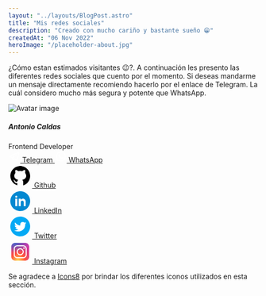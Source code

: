 ```yaml
---
layout: "../layouts/BlogPost.astro"
title: "Mis redes sociales"
description: "Creado con mucho cariño y bastante sueño 😁"
createdAt: "06 Nov 2022"
heroImage: "/placeholder-about.jpg"
---
```


¿Cómo estan estimados visitantes 😉?. A continuación les presento las diferentes redes sociales que cuento por el momento. Si deseas mandarme un mensaje directamente recomiendo hacerlo por el enlace de Telegram. La cuál considero mucho más segura y potente que WhatsApp.

<div className='px-8 mx-auto max-w-3xl'>
    <div class="w-96 mx-auto p-4 bg-white border rounded-lg shadow-md sm:p-6 dark:bg-gray-800 dark:border-gray-700">
        <div class="flex flex-col items-center pb-10">
            <img class="w-24 h-24 mb-3 rounded-full shadow-lg" src="https://avatars.githubusercontent.com/u/48967032?v=4" alt="Avatar image"/>
            <h5 class="mb-1 text-xl font-medium text-gray-900 dark:text-white">
                Antonio Caldas
            </h5>
            <span class="text-sm text-gray-500 dark:text-gray-400">
                Frontend Developer
            </span>
                <div class="flex mt-4 space-x-3 md:mt-6">
                    <a href="https://t.me/tanon10" target='_blank' class="inline-flex items-center px-4 py-2 text-sm font-medium text-center text-white bg-blue-700 rounded-lg hover:bg-blue-800 focus:ring-4 focus:outline-none focus:ring-blue-300 dark:bg-blue-600 dark:hover:bg-blue-700 dark:focus:ring-blue-800">
                    <svg fill="#fff" xmlns="http://www.w3.org/2000/svg"  viewBox="0 0 24 24" width="24px" height="24px">    <path d="M 20.572266 3.0117188 C 20.239891 2.9764687 19.878625 3.028375 19.515625 3.171875 C 19.065625 3.348875 12.014406 6.3150313 5.4414062 9.0820312 L 3.2695312 9.9960938 C 2.4285313 10.337094 2.0039062 10.891672 2.0039062 11.638672 C 2.0039062 12.161672 2.22525 12.871063 3.28125 13.289062 L 6.9472656 14.757812 C 7.2642656 15.708813 8.0005469 17.916906 8.1855469 18.503906 C 8.2955469 18.851906 8.5733906 19.728594 9.2753906 19.933594 C 9.4193906 19.982594 9.5696563 20.007813 9.7226562 20.007812 C 10.165656 20.007812 10.484625 19.801641 10.640625 19.681641 L 12.970703 17.710938 L 15.800781 20.328125 C 15.909781 20.439125 16.486719 21 17.261719 21 C 18.228719 21 18.962234 20.195016 19.115234 19.416016 C 19.198234 18.989016 21.927734 5.2870625 21.927734 5.2890625 C 22.172734 4.1900625 21.732219 3.6199531 21.449219 3.3769531 C 21.206719 3.1694531 20.904641 3.0469688 20.572266 3.0117188 z M 19.910156 5.171875 C 19.533156 7.061875 17.478016 17.378234 17.166016 18.865234 L 13.029297 15.039062 L 10.222656 17.416016 L 11 14.375 C 11 14.375 16.362547 8.9468594 16.685547 8.6308594 C 16.945547 8.3778594 17 8.2891719 17 8.2011719 C 17 8.0841719 16.939781 8 16.800781 8 C 16.675781 8 16.506016 8.1197812 16.416016 8.1757812 C 15.272669 8.8885973 10.404094 11.662239 8.0078125 13.025391 L 4.53125 11.636719 L 6.21875 10.927734 C 10.51775 9.1177344 18.174156 5.893875 19.910156 5.171875 z"/></svg>
                        Telegram
                    </a>   
                     <a href="https://wa.me/51921870887" target='_blank' className="inline-flex items-center px-4 py-2 mx-4 text-sm font-medium text-center bg-gray-700 text-gray-300 border-gray-300 rounded-lg hover:bg-orange-200 hover:text-gray-900 focus:ring-4 focus:outline-none focus:ring-gray-800 dark:bg-orange-200 dark:text-gray-800 dark:border-gray-600 dark:hover:bg-gray-700 dark:hover:text-gray-300 dark:hover:border-gray-700 dark:focus:ring-gray-700">
                    <svg fill="#fff" xmlns="http://www.w3.org/2000/svg"  viewBox="0 0 24 24" width="24px" height="24px"><path d="M 12 2 C 6.5 2 2 6.5 2 12 C 2 13.8 2.5007813 15.5 3.3007812 17 L 2 22 L 7.1992188 20.800781 C 8.6992188 21.600781 10.3 22 12 22 C 17.5 22 22 17.5 22 12 C 22 9.3 20.999609 6.8003906 19.099609 4.9003906 C 17.199609 3.0003906 14.7 2 12 2 z M 12 4 C 14.1 4 16.099219 4.8007813 17.699219 6.3007812 C 19.199219 7.9007813 20 9.9 20 12 C 20 16.4 16.4 20 12 20 C 10.7 20 9.2992188 19.7 8.1992188 19 L 7.5 18.599609 L 6.8007812 18.800781 L 4.8007812 19.300781 L 5.3007812 17.5 L 5.5 16.699219 L 5.0996094 16 C 4.3996094 14.8 4 13.4 4 12 C 4 7.6 7.6 4 12 4 z M 8.5 7.4003906 C 8.3 7.4003906 8.0007812 7.3992188 7.8007812 7.6992188 C 7.5007813 7.9992188 6.9003906 8.6007813 6.9003906 9.8007812 C 6.9003906 11.000781 7.8003906 12.200391 7.9003906 12.400391 C 8.1003906 12.600391 9.6992188 15.199219 12.199219 16.199219 C 14.299219 16.999219 14.699219 16.800781 15.199219 16.800781 C 15.699219 16.700781 16.700391 16.199609 16.900391 15.599609 C 17.100391 14.999609 17.099219 14.499219 17.199219 14.199219 C 17.099219 14.099219 16.999219 14.000391 16.699219 13.900391 C 16.499219 13.800391 15.3 13.199609 15 13.099609 C 14.7 12.999609 14.600391 12.899219 14.400391 13.199219 C 14.200391 13.499219 13.699609 13.999219 13.599609 14.199219 C 13.499609 14.399219 13.399609 14.400781 13.099609 14.300781 C 12.899609 14.200781 12.099609 13.999609 11.099609 13.099609 C 10.299609 12.499609 9.7992187 11.700391 9.6992188 11.400391 C 9.4992187 11.200391 9.7007813 11.000391 9.8007812 10.900391 L 10.199219 10.5 C 10.299219 10.4 10.300391 10.199609 10.400391 10.099609 C 10.500391 9.9996094 10.500391 9.8992188 10.400391 9.6992188 C 10.300391 9.4992187 9.7996094 8.3007812 9.5996094 7.8007812 C 9.3996094 7.4007812 9.2 7.4003906 9 7.4003906 L 8.5 7.4003906 z"/></svg>
                        WhatsApp
                    </a>      
                </div>
        </div>
        <div className='w-full flex flex-col'>
            <div className="pb-3 sm:pb-4">
                <a href="https://github.com/tanon10" target='_blank' class="flex items-center px-24 py-3 text-base font-bold text-gray-900 rounded-lg bg-gray-50 hover:bg-gray-100 group hover:shadow dark:bg-gray-600 dark:hover:bg-gray-500 dark:text-white">
                    <svg fill="#000000" xmlns="http://www.w3.org/2000/svg"  viewBox="0 0 24 24" width="48px" height="48px">    <path d="M10.9,2.1c-4.6,0.5-8.3,4.2-8.8,8.7c-0.6,5,2.5,9.3,6.9,10.7v-2.3c0,0-0.4,0.1-0.9,0.1c-1.4,0-2-1.2-2.1-1.9 c-0.1-0.4-0.3-0.7-0.6-1C5.1,16.3,5,16.3,5,16.2C5,16,5.3,16,5.4,16c0.6,0,1.1,0.7,1.3,1c0.5,0.8,1.1,1,1.4,1c0.4,0,0.7-0.1,0.9-0.2 c0.1-0.7,0.4-1.4,1-1.8c-2.3-0.5-4-1.8-4-4c0-1.1,0.5-2.2,1.2-3C7.1,8.8,7,8.3,7,7.6C7,7.2,7,6.6,7.3,6c0,0,1.4,0,2.8,1.3 C10.6,7.1,11.3,7,12,7s1.4,0.1,2,0.3C15.3,6,16.8,6,16.8,6C17,6.6,17,7.2,17,7.6c0,0.8-0.1,1.2-0.2,1.4c0.7,0.8,1.2,1.8,1.2,3 c0,2.2-1.7,3.5-4,4c0.6,0.5,1,1.4,1,2.3v3.3c4.1-1.3,7-5.1,7-9.5C22,6.1,16.9,1.4,10.9,2.1z"/></svg>
                        <span class="flex-1 ml-3 whitespace-nowrap">Github</span>
                    </a>
                </div>
            <div className="pb-3 sm:pb-4">
                <a href="#" target='_blank' class="flex items-center px-24 py-3 text-base font-bold text-gray-900 rounded-lg bg-gray-50 hover:bg-gray-100 group hover:shadow dark:bg-gray-600 dark:hover:bg-gray-500 dark:text-white">
                    <svg xmlns="http://www.w3.org/2000/svg"  viewBox="0 0 48 48" width="48px" height="48px"><path fill="#0288d1" d="M24,4C13,4,4,13,4,24s9,20,20,20s20-9,20-20S35,4,24,4z"/><rect width="4" height="15" x="14" y="19" fill="#fff"/><path fill="#fff" d="M16,17L16,17c-1.2,0-2-0.9-2-2c0-1.1,0.8-2,2-2c1.2,0,2,0.9,2,2C18,16.1,17.2,17,16,17z"/><path fill="#fff" d="M35,24.5c0-3-2.5-5.5-5.5-5.5c-1.9,0-3.5,0.9-4.5,2.3V19h-4v15h4v-8c0-1.7,1.3-3,3-3s3,1.3,3,3v8h4	C35,34,35,24.9,35,24.5z"/></svg>
                    <span class="flex-1 ml-3 whitespace-nowrap">LinkedIn</span>                    
                </a>
            </div>
            <div className="pb-3 sm:pb-4">
                <a href="#" target='_blank' class="flex items-center px-24 py-3 text-base font-bold text-gray-900 rounded-lg bg-gray-50 hover:bg-gray-100 group hover:shadow dark:bg-gray-600 dark:hover:bg-gray-500 dark:text-white">
                    <svg xmlns="http://www.w3.org/2000/svg"  viewBox="0 0 48 48" width="48px" height="48px"><path fill="#03a9f4" d="M24,4C12.954,4,4,12.954,4,24s8.954,20,20,20s20-8.954,20-20S35.046,4,24,4z"/><path fill="#fff" d="M36,17.12c-0.882,0.391-1.999,0.758-3,0.88c1.018-0.604,2.633-1.862,3-3	c-0.951,0.559-2.671,1.156-3.793,1.372C29.789,13.808,24,14.755,24,20v2c-4,0-7.9-3.047-10.327-6c-2.254,3.807,1.858,6.689,2.327,7	c-0.807-0.025-2.335-0.641-3-1c0,0.016,0,0.036,0,0.057c0,2.367,1.661,3.974,3.912,4.422C16.501,26.592,16,27,14.072,27	c0.626,1.935,3.773,2.958,5.928,3c-2.617,2.029-7.126,2.079-8,1.977c8.989,5.289,22.669,0.513,21.982-12.477	C34.95,18.818,35.342,18.104,36,17.12"/></svg>
                    <span class="flex-1 ml-3 whitespace-nowrap">
                    Twitter</span>
                </a>
            </div>            
            <div className="pb-3 sm:pb-4">
                <a href="#" target='_blank' class="flex items-center px-24 py-3 text-base font-bold text-gray-900 rounded-lg bg-gray-50 hover:bg-gray-100 group hover:shadow dark:bg-gray-600 dark:hover:bg-gray-500 dark:text-white">
                <svg xmlns="http://www.w3.org/2000/svg"  viewBox="0 0 48 48" width="48px" height="48px"><radialGradient id="yOrnnhliCrdS2gy~4tD8ma" cx="19.38" cy="42.035" r="44.899" gradientUnits="userSpaceOnUse"><stop offset="0" stop-color="#fd5"/><stop offset=".328" stop-color="#ff543f"/><stop offset=".348" stop-color="#fc5245"/><stop offset=".504" stop-color="#e64771"/><stop offset=".643" stop-color="#d53e91"/><stop offset=".761" stop-color="#cc39a4"/><stop offset=".841" stop-color="#c837ab"/></radialGradient><path fill="url(#yOrnnhliCrdS2gy~4tD8ma)" d="M34.017,41.99l-20,0.019c-4.4,0.004-8.003-3.592-8.008-7.992l-0.019-20	c-0.004-4.4,3.592-8.003,7.992-8.008l20-0.019c4.4-0.004,8.003,3.592,8.008,7.992l0.019,20	C42.014,38.383,38.417,41.986,34.017,41.99z"/><radialGradient id="yOrnnhliCrdS2gy~4tD8mb" cx="11.786" cy="5.54" r="29.813" gradientTransform="matrix(1 0 0 .6663 0 1.849)" gradientUnits="userSpaceOnUse"><stop offset="0" stop-color="#4168c9"/><stop offset=".999" stop-color="#4168c9" stop-opacity="0"/></radialGradient><path fill="url(#yOrnnhliCrdS2gy~4tD8mb)" d="M34.017,41.99l-20,0.019c-4.4,0.004-8.003-3.592-8.008-7.992l-0.019-20	c-0.004-4.4,3.592-8.003,7.992-8.008l20-0.019c4.4-0.004,8.003,3.592,8.008,7.992l0.019,20	C42.014,38.383,38.417,41.986,34.017,41.99z"/><path fill="#fff" d="M24,31c-3.859,0-7-3.14-7-7s3.141-7,7-7s7,3.14,7,7S27.859,31,24,31z M24,19c-2.757,0-5,2.243-5,5	s2.243,5,5,5s5-2.243,5-5S26.757,19,24,19z"/><circle cx="31.5" cy="16.5" r="1.5" fill="#fff"/><path fill="#fff" d="M30,37H18c-3.859,0-7-3.14-7-7V18c0-3.86,3.141-7,7-7h12c3.859,0,7,3.14,7,7v12	C37,33.86,33.859,37,30,37z M18,13c-2.757,0-5,2.243-5,5v12c0,2.757,2.243,5,5,5h12c2.757,0,5-2.243,5-5V18c0-2.757-2.243-5-5-5H18z"/></svg>
                    <span class="flex-1 ml-3 whitespace-nowrap">Instagram</span>
                </a>
            </div>                 
        </div>
    </div>
</div>

Se agradece a [Icons8](https://icons8.com) por brindar los diferentes iconos utilizados en esta sección.
